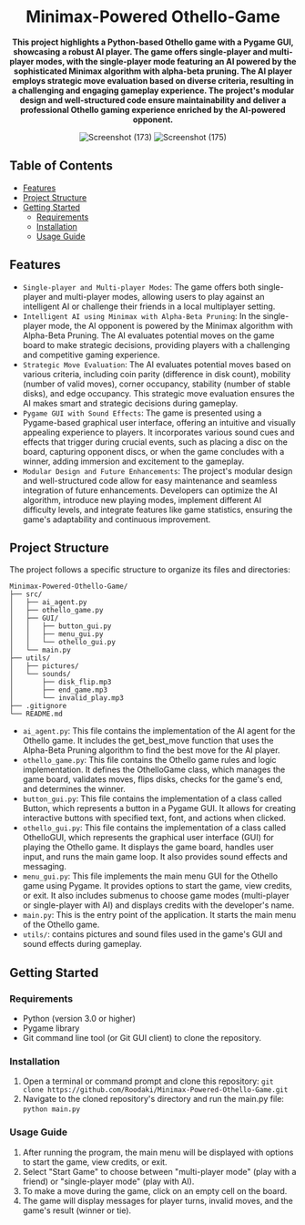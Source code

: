 <div align="center">
  <h1><strong>Minimax-Powered Othello-Game</strong></h1>
  <p><strong>This project highlights a Python-based Othello game with a Pygame GUI, showcasing a robust AI player. The game offers single-player and multi-player modes, with the single-player mode featuring an AI powered by the sophisticated Minimax algorithm with alpha-beta pruning. The AI player employs strategic move evaluation based on diverse criteria, resulting in a challenging and engaging gameplay experience. The project's modular design and well-structured code ensure maintainability and deliver a professional Othello gaming experience enriched by the AI-powered opponent.</strong></p>  
  
![Screenshot (173)](https://github.com/Roodaki/Minimax-Powered-Othello-Game/assets/89901590/159fdda8-1f72-444c-9d14-7ca6d01e53d5)
![Screenshot (175)](https://github.com/Roodaki/Minimax-Powered-Othello-Game/assets/89901590/97a6e7db-234c-4ab7-90fb-a91ce1607a32)
</div>

## Table of Contents
- [Features](#features)
- [Project Structure](#project-structure)
- [Getting Started](#getting-started)
  - [Requirements](#requirements)
  - [Installation](#installation)
  - [Usage Guide](#usage-guide)

## Features
- `Single-player and Multi-player Modes`: The game offers both single-player and multi-player modes, allowing users to play against an intelligent AI or challenge their friends in a local multiplayer setting.
- `Intelligent AI using Minimax with Alpha-Beta Pruning`: In the single-player mode, the AI opponent is powered by the Minimax algorithm with Alpha-Beta Pruning. The AI evaluates potential moves on the game board to make strategic decisions, providing players with a challenging and competitive gaming experience.
- `Strategic Move Evaluation`: The AI evaluates potential moves based on various criteria, including coin parity (difference in disk count), mobility (number of valid moves), corner occupancy, stability (number of stable disks), and edge occupancy. This strategic move evaluation ensures the AI makes smart and strategic decisions during gameplay.
- `Pygame GUI with Sound Effects`: The game is presented using a Pygame-based graphical user interface, offering an intuitive and visually appealing experience to players. It incorporates various sound cues and effects that trigger during crucial events, such as placing a disc on the board, capturing opponent discs, or when the game concludes with a winner, adding immersion and excitement to the gameplay.
- `Modular Design and Future Enhancements`: The project's modular design and well-structured code allow for easy maintenance and seamless integration of future enhancements. Developers can optimize the AI algorithm, introduce new playing modes, implement different AI difficulty levels, and integrate features like game statistics, ensuring the game's adaptability and continuous improvement.

## Project Structure
The project follows a specific structure to organize its files and directories:
```
Minimax-Powered-Othello-Game/
├── src/
│   ├── ai_agent.py
│   ├── othello_game.py
│   ├── GUI/
│   │   ├── button_gui.py
│   │   ├── menu_gui.py
│   │   └── othello_gui.py
│   └── main.py
├── utils/
│   ├── pictures/
│   └── sounds/
│       ├── disk_flip.mp3
│       ├── end_game.mp3
│       └── invalid_play.mp3
├── .gitignore
└── README.md
```
- `ai_agent.py`: This file contains the implementation of the AI agent for the Othello game. It includes the get_best_move function that uses the Alpha-Beta Pruning algorithm to find the best move for the AI player.
- `othello_game.py`: This file contains the Othello game rules and logic implementation. It defines the OthelloGame class, which manages the game board, validates moves, flips disks, checks for the game's end, and determines the winner.
- `button_gui.py`: This file contains the implementation of a class called Button, which represents a button in a Pygame GUI. It allows for creating interactive buttons with specified text, font, and actions when clicked.
- `othello_gui.py`: This file contains the implementation of a class called OthelloGUI, which represents the graphical user interface (GUI) for playing the Othello game. It displays the game board, handles user input, and runs the main game loop. It also provides sound effects and messaging.
- `menu_gui.py`: This file implements the main menu GUI for the Othello game using Pygame. It provides options to start the game, view credits, or exit. It also includes submenus to choose game modes (multi-player or single-player with AI) and displays credits with the developer's name.
- `main.py`: This is the entry point of the application. It starts the main menu of the Othello game.
- `utils/`: contains pictures and sound files used in the game's GUI and sound effects during gameplay.

## Getting Started
### Requirements
* Python (version 3.0 or higher)
* Pygame library
* Git command line tool (or Git GUI client) to clone the repository.
### Installation
1. Open a terminal or command prompt and clone this repository: `git clone https://github.com/Roodaki/Minimax-Powered-Othello-Game.git`
2. Navigate to the cloned repository's directory and run the main.py file: `python main.py`
### Usage Guide
1. After running the program, the main menu will be displayed with options to start the game, view credits, or exit.
2. Select "Start Game" to choose between "multi-player mode" (play with a friend) or "single-player mode" (play with AI).
3. To make a move during the game, click on an empty cell on the board.
4. The game will display messages for player turns, invalid moves, and the game's result (winner or tie).
